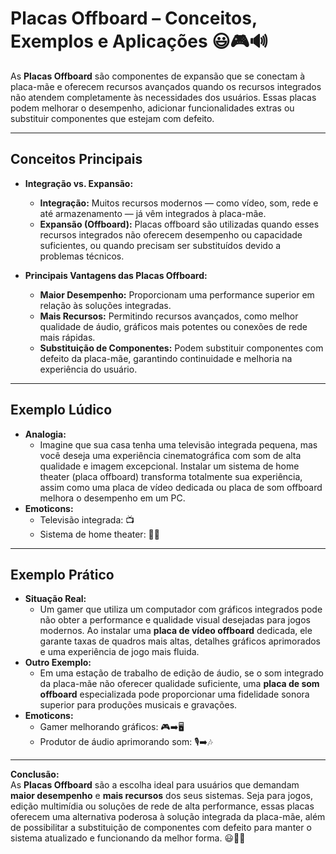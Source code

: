 # Placas Offboard – Conceitos, Exemplos e Aplicações 😃🎮🔊

As **Placas Offboard** são componentes de expansão que se conectam à placa-mãe e oferecem recursos avançados quando os recursos integrados não atendem completamente às necessidades dos usuários. Essas placas podem melhorar o desempenho, adicionar funcionalidades extras ou substituir componentes que estejam com defeito.

---

## Conceitos Principais

- **Integração vs. Expansão:**  
  - **Integração:** Muitos recursos modernos — como vídeo, som, rede e até armazenamento — já vêm integrados à placa-mãe.  
  - **Expansão (Offboard):** Placas offboard são utilizadas quando esses recursos integrados não oferecem desempenho ou capacidade suficientes, ou quando precisam ser substituídos devido a problemas técnicos.
  
- **Principais Vantagens das Placas Offboard:**  
  - **Maior Desempenho:** Proporcionam uma performance superior em relação às soluções integradas.  
  - **Mais Recursos:** Permitindo recursos avançados, como melhor qualidade de áudio, gráficos mais potentes ou conexões de rede mais rápidas.  
  - **Substituição de Componentes:** Podem substituir componentes com defeito da placa-mãe, garantindo continuidade e melhoria na experiência do usuário.

---

## Exemplo Lúdico

- **Analogia:**  
  - Imagine que sua casa tenha uma televisão integrada pequena, mas você deseja uma experiência cinematográfica com som de alta qualidade e imagem excepcional. Instalar um sistema de home theater (placa offboard) transforma totalmente sua experiência, assim como uma placa de vídeo dedicada ou placa de som offboard melhora o desempenho em um PC.
- **Emoticons:**  
  - Televisão integrada: 📺  
  - Sistema de home theater: 🎥🎵

---

## Exemplo Prático

- **Situação Real:**  
  - Um gamer que utiliza um computador com gráficos integrados pode não obter a performance e qualidade visual desejadas para jogos modernos. Ao instalar uma **placa de vídeo offboard** dedicada, ele garante taxas de quadros mais altas, detalhes gráficos aprimorados e uma experiência de jogo mais fluida.
- **Outro Exemplo:**  
  - Em uma estação de trabalho de edição de áudio, se o som integrado da placa-mãe não oferecer qualidade suficiente, uma **placa de som offboard** especializada pode proporcionar uma fidelidade sonora superior para produções musicais e gravações.
- **Emoticons:**  
  - Gamer melhorando gráficos: 🎮➡️🖥️  
  - Produtor de áudio aprimorando som: 🎙️➡️🎶

---

**Conclusão:**  
As **Placas Offboard** são a escolha ideal para usuários que demandam **maior desempenho** e **mais recursos** dos seus sistemas. Seja para jogos, edição multimídia ou soluções de rede de alta performance, essas placas oferecem uma alternativa poderosa à solução integrada da placa-mãe, além de possibilitar a substituição de componentes com defeito para manter o sistema atualizado e funcionando da melhor forma. 😃🔧🚀